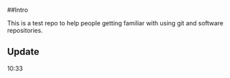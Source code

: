 ##Intro

This is a test repo to help people getting familiar with using git and software repositories.

## Update
10:33
